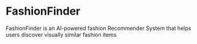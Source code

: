 # FashionFinder
FashionFinder is an AI-powered fashion Recommender System that helps users discover visually similar fashion items
